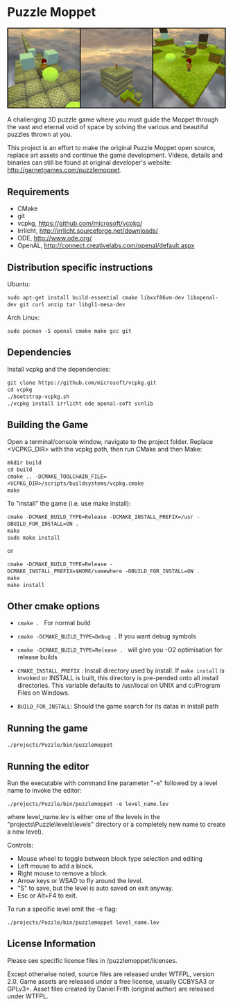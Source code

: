 Puzzle Moppet
===================

![Screenshots](banner.png)

A challenging 3D puzzle game where you must guide the Moppet through the vast 
and eternal void of space by solving the various and beautiful puzzles thrown 
at you.

This project is an effort to make the original Puzzle Moppet open source, 
replace art assets and continue the game development. Videos, details and 
binaries can still be found at original developer's website: 
http://garnetgames.com/puzzlemoppet.

Requirements
------------

- CMake
- git
- vcpkg, https://github.com/microsoft/vcpkg/
- Irrlicht, http://irrlicht.sourceforge.net/downloads/
- ODE, http://www.ode.org/
- OpenAL, http://connect.creativelabs.com/openal/default.aspx

Distribution specific instructions
----------------------------------

Ubuntu:

    sudo apt-get install build-essential cmake libxxf86vm-dev libopenal-dev git curl unzip tar libgl1-mesa-dev

Arch Linux:

    sudo pacman -S openal cmake make gcc git

Dependencies
------------

Install vcpkg and the dependencies:

    git clone https://github.com/microsoft/vcpkg.git
    cd vcpkg
    ./bootstrap-vcpkg.sh
    ./vcpkg install irrlicht ode openal-soft scnlib


Building the Game
-----------------
Open a terminal/console window, navigate to the project folder. Replace <VCPKG_DIR> with the vcpkg path, then run CMake and then Make:

    mkdir build
    cd build
    cmake .. -DCMAKE_TOOLCHAIN_FILE=<VCPKG_DIR>/scripts/buildsystems/vcpkg.cmake
    make

To "install" the game (i.e. use make install):

    cmake -DCMAKE_BUILD_TYPE=Release -DCMAKE_INSTALL_PREFIX=/usr -DBUILD_FOR_INSTALL=ON .
    make
    sudo make install

or

    cmake -DCMAKE_BUILD_TYPE=Release -DCMAKE_INSTALL_PREFIX=$HOME/somewhere -DBUILD_FOR_INSTALL=ON .
    make
    make install

Other cmake options
-------------------
- ```cmake . ``` For normal build

- ```cmake -DCMAKE_BUILD_TYPE=Debug .``` If you want debug symbols

- ```cmake -DCMAKE_BUILD_TYPE=Release . ``` will give you -O2 optimisation for release builds

- ```CMAKE_INSTALL_PREFIX``` :
	Install directory used by install.
	If ```make install``` is invoked or INSTALL is built, this directory is
	pre-pended onto all install directories.  This variable defaults to
	/usr/local on UNIX and c:/Program Files on Windows.

- ```BUILD_FOR_INSTALL```: Should the game search for its datas in install path

Running the game
----------------

    ./projects/Puzzle/bin/puzzlemoppet

Running the editor
------------------

Run the executable with command line parameter "-e" followed by a level name to invoke the editor:

    ./projects/Puzzle/bin/puzzlemoppet -e level_name.lev

where level_name.lev is either one of the levels in the "projects\Puzzle\levels\levels" directory or a completely new name to create a new level).

Controls:

- Mouse wheel to toggle between block type selection and editing
- Left mouse to add a block.
- Right mouse to remove a block.
- Arrow keys or WSAD to fly around the level.
- "S" to save, but the level is auto saved on exit anyway.
- Esc or Alt+F4 to exit.

To run a specific level omit the -e flag:

    ./projects/Puzzle/bin/puzzlemoppet level_name.lev

License Information
-------------------

Please see specific license files in /puzzlemoppet/licenses.

Except otherwise noted, source files are released under WTFPL, version 2.0. 
Game assets are released under a free license, usually CCBYSA3 or GPLv3+. Asset 
files created by Daniel Frith (original author) are released under WTFPL.
